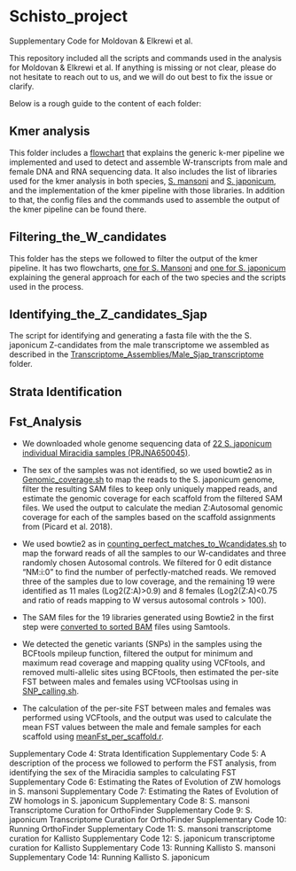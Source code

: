 # Schisto_project
Supplementary Code for Moldovan & Elkrewi et al. 

This repository included all the scripts and commands used in the analysis for Moldovan & Elkrewi et al. If anything is missing or not clear, please do not hesitate to reach out to us, and we will do out best to fix the issue or clarify.

Below is a rough guide to the content of each folder:

## Kmer analysis 
This folder includes a [flowchart](https://github.com/Melkrewi/Schisto_project/blob/Revised/Kmer_analysis/Kmer_pipeline.pdf) that explains the generic k-mer pipeline we implemented and used to detect and assemble W-transcripts from male and female DNA and RNA sequencing data. It also includes the list of libraries used for the kmer analysis in both species, [S. mansoni](https://github.com/Melkrewi/Schisto_project/blob/Revised/Kmer_analysis/Sman_list_of_libraries.txt) and [S. japonicum](https://github.com/Melkrewi/Schisto_project/blob/Revised/Kmer_analysis/Sjap_list_of_libraries.txt), and the implementation of the kmer pipeline with those libraries. In addition to that, the config files and the commands used to assemble the output of the kmer pipeline can be found there.

## Filtering_the_W_candidates
This folder has the steps we followed to filter the output of the kmer pipeline. It has two flowcharts, [one for S. Mansoni](https://github.com/Melkrewi/Schisto_project/blob/Revised/Filtering_the_W_candidates/Mansoni_Filtering.pdf) and [one for S. japonicum](https://github.com/Melkrewi/Schisto_project/blob/Revised/Filtering_the_W_candidates/Japonicum_Filtering.pdf) explaining the general approach for each of the two species and the scripts used in the process.

## Identifying_the_Z_candidates_Sjap
The script for identifying and generating a fasta file with the the S. japonicum Z-candidates from the male transcriptome we assembled as described in the [Transcriptome_Assemblies/Male_Sjap_transcriptome](https://github.com/Melkrewi/Schisto_project/tree/Revised/Transcriptome_Assemblies/Male_Sjap_transcriptome) folder.
## Strata Identification


## Fst_Analysis

* We downloaded whole genome sequencing data of [22 S. japonicum individual Miracidia samples (PRJNA650045)](https://github.com/Melkrewi/Schisto_project/blob/Revised/Fst_Analysis/Miracidia_samples.txt). 

* The sex of the samples was not identified, so we used bowtie2 as in [Genomic_coverage.sh](https://github.com/Melkrewi/Schisto_project/blob/Revised/Fst_Analysis/Genomic_coverage.sh) to map the reads to the S. japonicum genome, filter the resulting SAM files to keep only uniquely mapped reads, and estimate the genomic coverage for each scaffold from the filtered SAM files. We used the output to calculate the median Z:Autosomal genomic coverage for each of the samples based on the scaffold assignments from (Picard et al. 2018). 
* We used bowtie2 as in [counting_perfect_matches_to_Wcandidates.sh](https://github.com/Melkrewi/Schisto_project/blob/Revised/Fst_Analysis/counting_perfect_matches_to_Wcandidates.sh) to map the forward reads of all the samples to our W-candidates and three randomly chosen Autosomal controls. We filtered for 0 edit distance “NM:i:0” to find the number of perfectly-matched reads. We removed three of the samples due to low coverage, and the remaining 19 were identified as 11 males (Log2(Z:A)>0.9) and 8 females (Log2(Z:A)<0.75 and ratio of reads mapping to W versus autosomal controls > 100).
* The SAM files for the 19 libraries generated using Bowtie2 in the first step were [converted to sorted BAM](https://github.com/Melkrewi/Schisto_project/blob/Revised/Fst_Analysis/SAM_to_sorted_BAM.sh) files using Samtools. 
* We detected the genetic variants (SNPs) in the samples using the BCFtools mpileup function, filtered the output for minimum and maximum read coverage and mapping quality using VCFtools, and removed multi-allelic sites using BCFtools, then estimated the per-site FST between males and females using VCFtoolsas using in [SNP_calling.sh](https://github.com/Melkrewi/Schisto_project/blob/Revised/Fst_Analysis/SNP_calling.sh). 
* The calculation of the per-site FST between males and females was performed using VCFtools, and the output was used to calculate the mean FST values between the male and female samples for each scaffold using [meanFst_per_scaffold.r](https://github.com/Melkrewi/Schisto_project/blob/Revised/Fst_Analysis/meanFst_per_scaffold.r).

Supplementary Code 4: Strata Identification
Supplementary Code 5: A description of the process we followed to perform the FST analysis, from identifying the sex of the Miracidia samples to calculating FST
Supplementary Code 6: Estimating the Rates of Evolution of ZW homologs in S. mansoni
Supplementary Code 7: Estimating the Rates of Evolution of ZW homologs in S. japonicum
Supplementary Code 8: S. mansoni Transcriptome Curation for OrthoFinder
Supplementary Code 9: S. japonicum Transcriptome Curation for OrthoFinder
Supplementary Code 10: Running OrthoFinder
Supplementary Code 11: S. mansoni transcriptome curation for Kallisto
Supplementary Code 12: S. japonicum transcriptome curation for Kallisto
Supplementary Code 13: Running Kallisto S. mansoni
Supplementary Code 14: Running Kallisto S. japonicum
